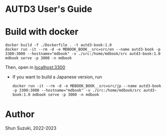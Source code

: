 # AUTD3 User's Guide

# Build with docker

```
docker build -f ./Dockerfile . -t autd3-book:1.0
docker run -it --rm -d -e MDBOOK_BOOK__src=src/en --name autd3-book -p 3300:3000 --hostname="mdbook" -v ./src:/home/mdbook/src autd3-book:1.0 mdbook serve -p 3000 -n mdbook
```

Then, open in [localhost:3300](http://localhost:3300/)

- If you want to build a Japanese version, run
    ```
    docker run -it --rm -d -e MDBOOK_BOOK__src=src/jp --name autd3-book -p 3300:3000 --hostname="mdbook" -v ./src:/home/mdbook/src autd3-book:1.0 mdbook serve -p 3000 -n mdbook
    ```

# Author

Shun Suzuki, 2022-2023
